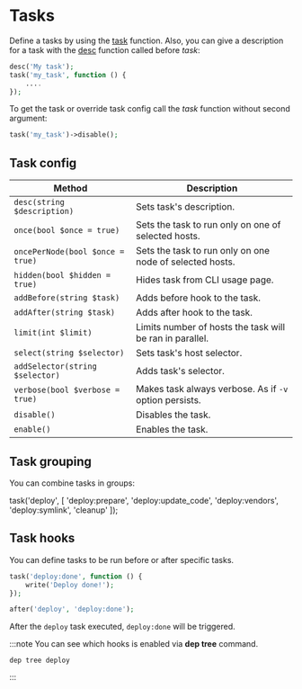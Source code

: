 # Tasks

Define a tasks by using the [task](api.md#task) function. Also, you can give a description 
for a task with the [desc](api.md#desc) function called before _task_:

```php
desc('My task');
task('my_task', function () {
    ....
});
```

To get the task or override task config call the _task_ function without second argument:

```php
task('my_task')->disable();
```


## Task config

| Method                           | Description                                              |
|----------------------------------|----------------------------------------------------------|
| `desc(string $description)`      | Sets task's description.                                 |
| `once(bool $once = true)`        | Sets the task to run only on one of selected hosts.      |
| `oncePerNode(bool $once = true)` | Sets the task to run only on one node of selected hosts. |
| `hidden(bool $hidden = true)`    | Hides task from CLI usage page.                          |
| `addBefore(string $task)`        | Adds before hook to the task.                            |
| `addAfter(string $task)`         | Adds after hook to the task.                             |
| `limit(int $limit)`              | Limits number of hosts the task will be ran in parallel. |
| `select(string $selector)`       | Sets task's host selector.                               |
| `addSelector(string $selector)`  | Adds task's selector.                                    |
| `verbose(bool $verbose = true)`  | Makes task always verbose. As if `-v` option persists.   |
| `disable()`                      | Disables the task.                                       |
| `enable()`                       | Enables the task.                                        |

## Task grouping
You can combine tasks in groups:

task('deploy', [
'deploy:prepare',
'deploy:update_code',
'deploy:vendors',
'deploy:symlink',
'cleanup'
]);

## Task hooks

You can define tasks to be run before or after specific tasks.

```php
task('deploy:done', function () {
    write('Deploy done!');
});

after('deploy', 'deploy:done');
```

After the `deploy` task executed, `deploy:done` will be triggered.

:::note
You can see which hooks is enabled via **dep tree** command.
```
dep tree deploy
```
:::
